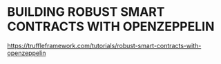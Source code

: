 # BUILDING ROBUST SMART CONTRACTS WITH OPENZEPPELIN

https://truffleframework.com/tutorials/robust-smart-contracts-with-openzeppelin